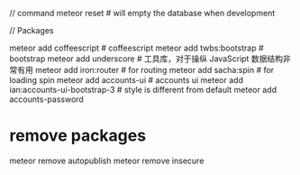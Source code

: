 // command
meteor reset    # will empty the database when development



// Packages

meteor add coffeescript    # coffeescript
meteor add twbs:bootstrap  # bootstrap
meteor add underscore      # 工具库，对于操纵 JavaScript 数据结构非常有用
meteor add iron:router     # for routing
meteor add sacha:spin      # for loading spin
meteor add accounts-ui                    # accounts ui
meteor add ian:accounts-ui-bootstrap-3    # style is different from default
meteor add accounts-password 

# remove packages
meteor remove autopublish
meteor remove insecure
